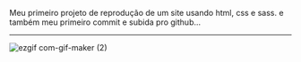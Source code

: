 Meu primeiro projeto de reprodução de um site usando html, css e sass. e também meu primeiro commit  e subida pro github...

_________________________________________________________________________________________________________________________________________________________________________

![ezgif com-gif-maker (2)](https://user-images.githubusercontent.com/120679860/208755301-2dc5df44-90c6-41ad-a539-a6ff92ef8e6b.gif)
